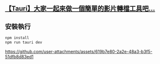 ## [【Tauri】大家一起來做一個簡單的影片轉檔工具吧…](https://william-weng.github.io/2025/07/tauri大家一起來做一個簡單的影片轉檔工具吧/)

## 安裝執行
```bash
npm install
npm run tauri dev
```

https://github.com/user-attachments/assets/619b7e80-2a2e-48a3-b3f5-51dfb8d83ed1